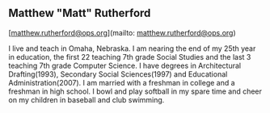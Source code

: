 ## Matthew "Matt" Rutherford

[matthew.rutherford@ops.org](mailto: matthew.rutherford@ops.org)

I live and teach in Omaha, Nebraska.  I am nearing the end of my 25th year in education, the first 22 teaching 7th grade Social Studies and the last 3 teaching 7th grade Computer Science.  I have degrees in Architectural Drafting(1993), Secondary Social Sciences(1997) and Educational Administration(2007).  I am married with a freshman in college and a freshman in high school.  I bowl and play softball in my spare time and cheer on my children in baseball and club swimming.